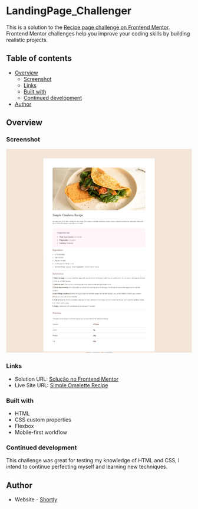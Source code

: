 # LandingPage_Challenger

This is a solution to the [Recipe page challenge on Frontend Mentor](https://www.frontendmentor.io/challenges/recipe-page-KiTsR8QQKm). Frontend Mentor challenges help you improve your coding skills by building realistic projects. 

## Table of contents

- [Overview](#overview)
  - [Screenshot](#screenshot)
  - [Links](#links)
  - [Built with](#built-with)
  - [Continued development](#continued-development)
- [Author](#author)

## Overview

### Screenshot

![Preview for the recipe page coding](./recipe-page-main/assets/images/resolution_preview.jpeg)

### Links
- Solution URL: [Solução no Frontend Mentor](https://www.frontendmentor.io/solutions/soluo-pagina-de-receita-omelete-pwqVedKBu3)
- Live Site URL: [Simple Omelette Recipe](https://landing-page-challenger-nine.vercel.app/)

### Built with

- HTML
- CSS custom properties
- Flexbox
- Mobile-first workflow

### Continued development

This challenge was great for testing my knowledge of HTML and CSS, I intend to continue perfecting myself and learning new techniques.

## Author

- Website - [Shortly](https://)
